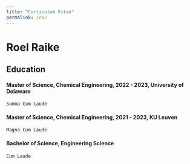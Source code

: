 ```yaml
---
title: "Curriculum Vitae"
permalink: /cv/
---
```


Roel Raike 
==========

## Education

#### Master of Science, Chemical Engineering, 2022 - 2023, University of Delaware
    Summa Cum Laude

#### Master of Science, Chemical Engineering, 2021 - 2023, KU Leuven
    Magna Cum Laude


#### Bachelor of Science, Engineering Science 
    Cum Laude